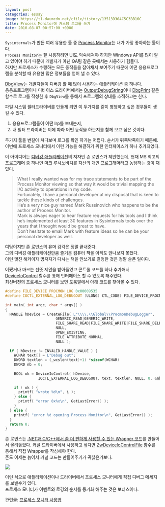 ```yaml
---
layout: post
categories: essay
image: https://t1.daumcdn.net/cfile/tistory/13513D304C5C3BB16C
title: Process Monitor에 커스텀 로그를 쓰기
date: 2010-08-07 00:57:00 +0900
---
```

`Sysinternals`가 만든 여러 유용한 툴 중 [Process Monitor](/essay/2011/01/14/%ED%94%84%EB%A1%9C%EC%84%B8%EC%8A%A4-%EB%AA%A8%EB%8B%88%ED%84%B0-%EC%82%AC%EC%9A%A9%EB%B2%95.html)는 내가 가장 좋아하는 툴이다.  
`Process Monitor`는 잘 사용하려면 UI도 익숙해져야 하지만 Windows API를 많이 알고 있어야 하기 때문에 개발자가 아닌 QA팀 같은 곳에서는 사용하기 힘들다.  
하지만 프로세스가 수행하는 모든 동작들을 잡아채서 보여주기 때문에 어떤 응용프로그램을 분석할 때 유용한 많은 정보들을 얻어 낼 수 있다.

[DbgView](https://docs.microsoft.com/en-us/sysinternals/downloads/debugview)는 개발자들이 디버깅 할 때 많이 사용하는 애플리케이션 중 하나다.  
응용프로그램이나 디바이스 드라이버에서는 [OutputDebugString](https://docs.microsoft.com/en-us/windows/win32/api/debugapi/nf-debugapi-outputdebugstringw)이나 [DbgPrint](https://docs.microsoft.com/en-us/windows-hardware/drivers/ddi/wdm/nf-wdm-dbgprint) 같은 함수로 로그를 작성한 후 `DbgView`를 통해서 프로그램의 상태를 추적하고는 한다.

파일 시스템 필터드라이버를 만들게 되면 이 두가지를 같이 병행하고 싶은 경우들이 생길 수 있다.  
1. 응용프로그램들이 어떤 Irp를 보내는지, 
2. 내 필터 드라이버는 이에 따라 어떤 동작을 하는지를 함께 보고 싶은 것이다.

두가지 툴을 번갈아 쳐다보며 로그를 확인 하기는 어렵다. 순서가 뒤죽박죽이기 때문에.  
이번에 프로세스 모니터에서 이런 기능을 해결하기 위한 인터페이스가 하나 추가되었다.

이 아이디어는 [디버깅 애플리케이션](https://www.benjaminlog.com/entry/Debugging-Applications)의 저자인 존 로빈스가 제안했는데, 현재 MS 최고의 프로그래머 중 하나인 마크 루시노비치를 자신의 개인 프로그래머라고 농담하는 것이 재밌다.

> What I really wanted was for my trace statements to be part of the Process Monitor viewing so that way it would be trivial mapping the I/O activity to operations in my code.  
> Fortunately, I have a personal developer at my disposal that is keen to tackle these kinds of challenges.  
> He’s a very nice guy named Mark Russinovich who happens to be the author of Process Monitor.  
> Mark is always eager to hear feature requests for his tools and I think he’s implemented at least 30 features in Sysinternals tools over the years that I thought would be great to have.  
> Don’t hesitate to email Mark with feature ideas so he can be your personal developer as well.

여담이지만 존 로빈스의 유머 감각은 정말 끝내준다.  
그의 디버깅 애플리케이션만큼 즐거운 컴퓨터 책을 아직도 만나보지 못했다.  
이런 멋진 해커이자 명저자가 다시는 책을 안쓰기로 결정한 것은 정말 슬픈 일이다.

어쨌거나 마크는 선뜻 제안을 받아들였고 콘트롤 코드를 하나 추가해서 [DeviceIoControl](https://docs.microsoft.com/en-us/windows/win32/api/ioapiset/nf-ioapiset-deviceiocontrol) 함수를 통해 인터페이스 할 수 있도록 해주었다.  
최신버전의 프로세스 모니터를 보면 도움말에서 아래 코드를 찾아볼 수 있다.

```c++
#define FILE_DEVICE_PROCMON_LOG 0x00009535
#define IOCTL_EXTERNAL_LOG_DEBUGOUT (ULONG) CTL_CODE( FILE_DEVICE_PROCMON_LOG, 0x81, METHOD_BUFFERED, FILE_WRITE_ACCESS )
 
int main( int argc, char * argv[] )
{
  HANDLE hDevice = CreateFile( L"\\\\.\\Global\\ProcmonDebugLogger", 
                       GENERIC_READ|GENERIC_WRITE,
                       FILE_SHARE_READ|FILE_SHARE_WRITE|FILE_SHARE_DELETE,
                       NULL,
                       OPEN_EXISTING,
                       FILE_ATTRIBUTE_NORMAL,
                       NULL );
 
  if ( hDevice != INVALID_HANDLE_VALUE ) {
    WCHAR text[] = L"Debug out";
    DWORD textlen = (_wcslen(text)+1) *sizeof(WCHAR)
    DWORD nb = 0;
 
    BOOL ok = DeviceIoControl( hDevice,
               IOCTL_EXTERNAL_LOG_DEBUGOUT, text, textlen, NULL, 0, &nb, NULL );
 
    if ( ok ) {
      printf( "wrote %d\n", i );
    } else {
      printf( "error 0x%x\n", GetLastError() );
    }
  } else {
    printf( "error %d opening Process Monitor\n", GetLastError() );
  }
  return 0;
}
```

존 로빈스는 [.NET과 C/C++에서 좀 더 편하게 사용할 수 있는 Wrapper 코드](https://github.com/Wintellect/ProcMonDebugOutput)를 만들어서 올려놓았다.
커널 드라이버에서 사용하고 싶다면 [ZwDeviceIoControlFile](https://docs.microsoft.com/en-us/windows-hardware/drivers/ddi/ntifs/nf-ntifs-zwdeviceiocontrolfile) 함수를 통해서 직접 Wrapper를 작성해야 한다.  
존도 이제는 늙어서 커널 코드는 만들어주기가 귀찮은가보다.

![](https://t1.daumcdn.net/cfile/tistory/13513D304C5C3BB16C)

이런 식으로 애플리케이션이나 드라이버에서 프로세스 모니터에게 직접 디버그 메세지를 보낼수가 있다.  
프로세스 모니터가 이벤트와 로깅의 순서를 동기화 해주는 것은 보너스이다.

관련글: [프로세스 모니터 사용법](/essay/2011/01/14/%ED%94%84%EB%A1%9C%EC%84%B8%EC%8A%A4-%EB%AA%A8%EB%8B%88%ED%84%B0-%EC%82%AC%EC%9A%A9%EB%B2%95.html)